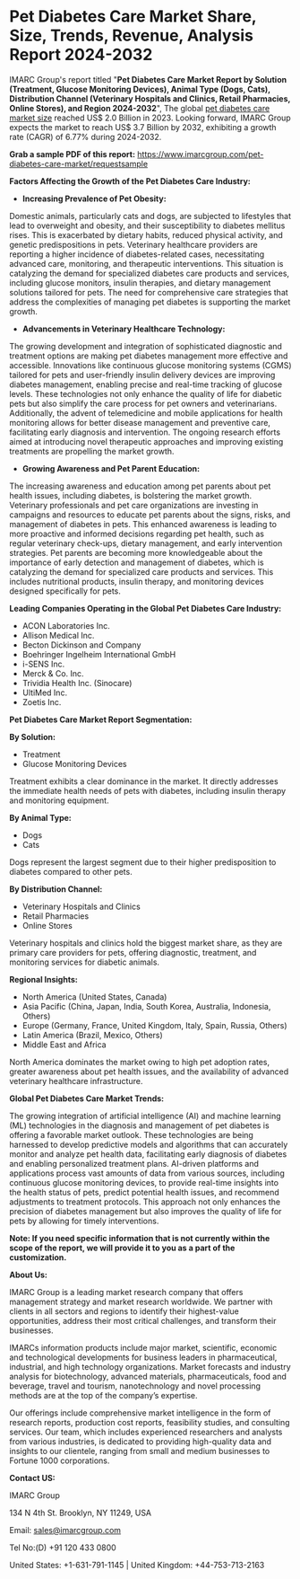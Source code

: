 ﻿# Pet Diabetes Care Market Share, Size, Trends, Revenue, Analysis Report 2024-2032
IMARC Group's report titled "**Pet Diabetes Care Market Report by Solution (Treatment, Glucose Monitoring Devices), Animal Type (Dogs, Cats), Distribution Channel (Veterinary Hospitals and Clinics, Retail Pharmacies, Online Stores), and Region 2024-2032**", The global [pet diabetes care market size](https://www.imarcgroup.com/pet-diabetes-care-market) reached US$ 2.0 Billion in 2023. Looking forward, IMARC Group expects the market to reach US$ 3.7 Billion by 2032, exhibiting a growth rate (CAGR) of 6.77% during 2024-2032.

**Grab a sample PDF of this report:** <https://www.imarcgroup.com/pet-diabetes-care-market/requestsample>

**Factors Affecting the Growth of the Pet Diabetes Care Industry:**

- **Increasing Prevalence of Pet Obesity:**

Domestic animals, particularly cats and dogs, are subjected to lifestyles that lead to overweight and obesity, and their susceptibility to diabetes mellitus rises. This is exacerbated by dietary habits, reduced physical activity, and genetic predispositions in pets. Veterinary healthcare providers are reporting a higher incidence of diabetes-related cases, necessitating advanced care, monitoring, and therapeutic interventions. This situation is catalyzing the demand for specialized diabetes care products and services, including glucose monitors, insulin therapies, and dietary management solutions tailored for pets. The need for comprehensive care strategies that address the complexities of managing pet diabetes is supporting the market growth.

- **Advancements in Veterinary Healthcare Technology:**

The growing development and integration of sophisticated diagnostic and treatment options are making pet diabetes management more effective and accessible. Innovations like continuous glucose monitoring systems (CGMS) tailored for pets and user-friendly insulin delivery devices are improving diabetes management, enabling precise and real-time tracking of glucose levels. These technologies not only enhance the quality of life for diabetic pets but also simplify the care process for pet owners and veterinarians. Additionally, the advent of telemedicine and mobile applications for health monitoring allows for better disease management and preventive care, facilitating early diagnosis and intervention. The ongoing research efforts aimed at introducing novel therapeutic approaches and improving existing treatments are propelling the market growth.

- **Growing Awareness and Pet Parent Education:**

The increasing awareness and education among pet parents about pet health issues, including diabetes, is bolstering the market growth. Veterinary professionals and pet care organizations are investing in campaigns and resources to educate pet parents about the signs, risks, and management of diabetes in pets. This enhanced awareness is leading to more proactive and informed decisions regarding pet health, such as regular veterinary check-ups, dietary management, and early intervention strategies. Pet parents are becoming more knowledgeable about the importance of early detection and management of diabetes, which is catalyzing the demand for specialized care products and services. This includes nutritional products, insulin therapy, and monitoring devices designed specifically for pets.

**Leading Companies Operating in the Global Pet Diabetes Care Industry:**

- ACON Laboratories Inc.
- Allison Medical Inc.
- Becton Dickinson and Company
- Boehringer Ingelheim International GmbH
- i-SENS Inc.
- Merck & Co. Inc.
- Trividia Health Inc. (Sinocare)
- UltiMed Inc.
- Zoetis Inc.

**Pet Diabetes Care Market Report Segmentation:**

**By Solution:**

- Treatment
- Glucose Monitoring Devices

Treatment exhibits a clear dominance in the market. It directly addresses the immediate health needs of pets with diabetes, including insulin therapy and monitoring equipment.

**By Animal Type:**

- Dogs
- Cats

Dogs represent the largest segment due to their higher predisposition to diabetes compared to other pets.

**By Distribution Channel:**

- Veterinary Hospitals and Clinics
- Retail Pharmacies
- Online Stores

Veterinary hospitals and clinics hold the biggest market share, as they are primary care providers for pets, offering diagnostic, treatment, and monitoring services for diabetic animals.

**Regional Insights:**

- North America (United States, Canada)
- Asia Pacific (China, Japan, India, South Korea, Australia, Indonesia, Others)
- Europe (Germany, France, United Kingdom, Italy, Spain, Russia, Others)
- Latin America (Brazil, Mexico, Others)
- Middle East and Africa

North America dominates the market owing to high pet adoption rates, greater awareness about pet health issues, and the availability of advanced veterinary healthcare infrastructure.

**Global Pet Diabetes Care Market Trends:**

The growing integration of artificial intelligence (AI) and machine learning (ML) technologies in the diagnosis and management of pet diabetes is offering a favorable market outlook. These technologies are being harnessed to develop predictive models and algorithms that can accurately monitor and analyze pet health data, facilitating early diagnosis of diabetes and enabling personalized treatment plans. AI-driven platforms and applications process vast amounts of data from various sources, including continuous glucose monitoring devices, to provide real-time insights into the health status of pets, predict potential health issues, and recommend adjustments to treatment protocols. This approach not only enhances the precision of diabetes management but also improves the quality of life for pets by allowing for timely interventions.

**Note: If you need specific information that is not currently within the scope of the report, we will provide it to you as a part of the customization.**

**About Us:**

IMARC Group is a leading market research company that offers management strategy and market research worldwide. We partner with clients in all sectors and regions to identify their highest-value opportunities, address their most critical challenges, and transform their businesses.

IMARCs information products include major market, scientific, economic and technological developments for business leaders in pharmaceutical, industrial, and high technology organizations. Market forecasts and industry analysis for biotechnology, advanced materials, pharmaceuticals, food and beverage, travel and tourism, nanotechnology and novel processing methods are at the top of the company’s expertise.

Our offerings include comprehensive market intelligence in the form of research reports, production cost reports, feasibility studies, and consulting services. Our team, which includes experienced researchers and analysts from various industries, is dedicated to providing high-quality data and insights to our clientele, ranging from small and medium businesses to Fortune 1000 corporations.

**Contact US:**

IMARC Group

134 N 4th St. Brooklyn, NY 11249, USA

Email: sales@imarcgroup.com

Tel No:(D) +91 120 433 0800

United States: +1-631-791-1145 | United Kingdom: +44-753-713-2163
